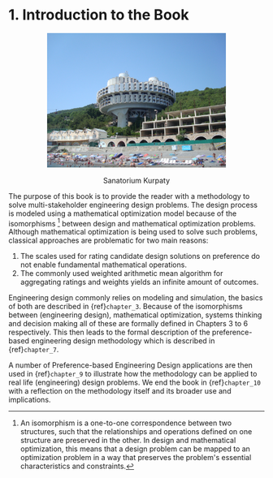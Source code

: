 # 1. Introduction to the Book

<div style="text-align: center;">
  <img src="./images/Sanatorium_Kurpaty.JPG" alt="Sanatorium Kurpaty" width="70%">
  <p>Sanatorium Kurpaty</p>
</div>

The purpose of this book is to provide the reader with a methodology to solve multi-stakeholder engineering design problems. The design process is modeled using a mathematical optimization model because of the isomorphisms [^isomorphisms] between design and mathematical optimization problems. Although mathematical optimization is being used to solve such problems, classical approaches are problematic for two main reasons:
1. The scales used for rating candidate design solutions on preference do not enable fundamental mathematical operations.
2. The commonly used weighted arithmetic mean algorithm for aggregating ratings and weights yields an infinite amount of outcomes.

Engineering design commonly relies on modeling and simulation, the basics of both are described in {ref}`chapter_3`. Because of the isomorphisms between (engineering design), mathematical optimization, systems thinking and decision making all of these are formally defined in Chapters 3 to 6 respectively. This then leads to the formal description of the preference-based engineering design methodology which is described in  {ref}`chapter_7`.

A number of Preference-based Engineering Design applications are then used in  {ref}`chapter_9` to illustrate how the methodology can be applied to real life (engineering) design problems. We end the book in  {ref}`chapter_10` with a reflection on the methodology itself and its broader use and implications.


[^isomorphisms]: An isomorphism is a one-to-one correspondence between two structures, such that the relationships and operations defined on one structure are preserved in the other. In design and mathematical optimization, this means that a design problem can be mapped to an optimization problem in a way that preserves the problem's essential characteristics and constraints.